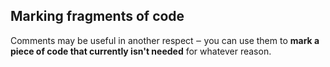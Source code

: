 ## Marking fragments of code

Comments may be useful in another respect ‒ you can use them to **mark a piece of code that currently isn't needed** for whatever reason.
